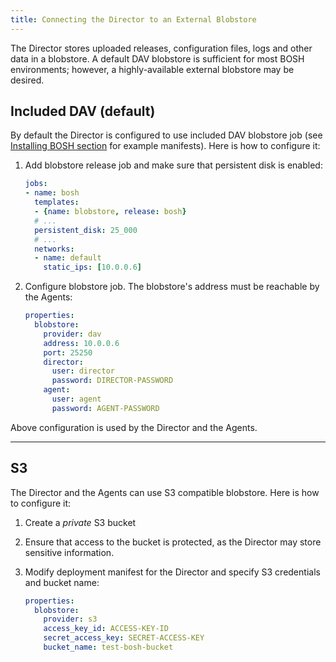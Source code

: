 ```yaml
---
title: Connecting the Director to an External Blobstore
---
```


The Director stores uploaded releases, configuration files, logs and other data in a blobstore. A default DAV blobstore is sufficient for most BOSH environments; however, a highly-available external blobstore may be desired.

## <a id="included"></a> Included DAV (default)

By default the Director is configured to use included DAV blobstore job (see [Installing BOSH section](index.html#install) for example manifests). Here is how to configure it:

1. Add blobstore release job and make sure that persistent disk is enabled:

    ```yaml
    jobs:
    - name: bosh
      templates:
      - {name: blobstore, release: bosh}
      # ...
      persistent_disk: 25_000
      # ...
      networks:
      - name: default
        static_ips: [10.0.0.6]
    ```

1. Configure blobstore job. The blobstore's address must be reachable by the Agents:

    ```yaml
    properties:
      blobstore:
        provider: dav
        address: 10.0.0.6
        port: 25250
        director:
          user: director
          password: DIRECTOR-PASSWORD
        agent:
          user: agent
          password: AGENT-PASSWORD
    ```

Above configuration is used by the Director and the Agents.

---
## <a id="default"></a> S3

The Director and the Agents can use S3 compatible blobstore. Here is how to configure it:

1. Create a *private* S3 bucket

1. Ensure that access to the bucket is protected, as the Director may store sensitive information.

1. Modify deployment manifest for the Director and specify S3 credentials and bucket name:

    ```yaml
    properties:
      blobstore:
        provider: s3
        access_key_id: ACCESS-KEY-ID
        secret_access_key: SECRET-ACCESS-KEY
        bucket_name: test-bosh-bucket
    ```
